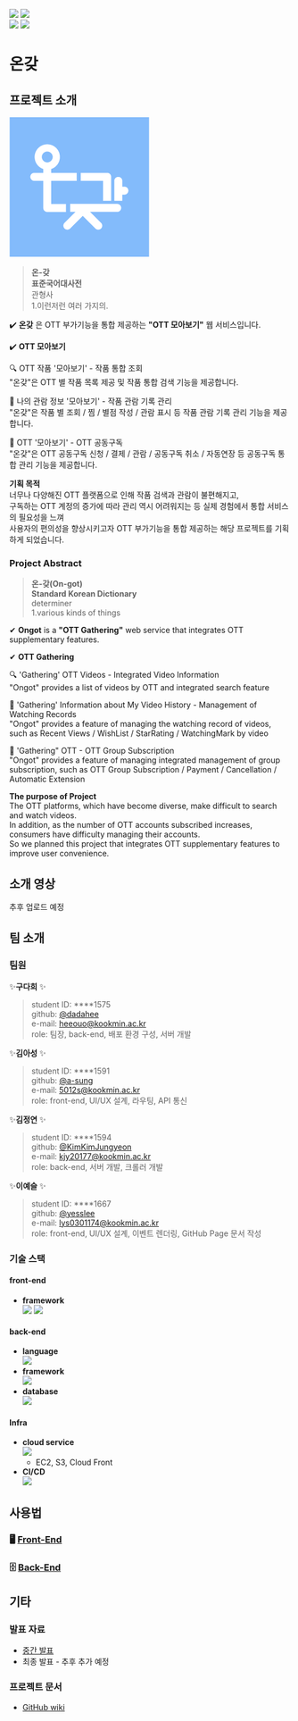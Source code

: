 <p align="left">
  <img src="https://img.shields.io/github/issues-raw/kookmin-sw/capstone-2022-24?color=lightgreen&style=flat-square">
  <img src="https://img.shields.io/github/issues-closed-raw/kookmin-sw/capstone-2022-24?color=mediumpurple&style=flat-square">
  <br>
  <img src="https://img.shields.io/github/issues-pr-raw/kookmin-sw/capstone-2022-24?color=lightgreen&style=flat-square">
  <img src="https://img.shields.io/github/issues-pr-closed-raw/kookmin-sw/capstone-2022-24?color=mediumpurple&style=flat-square">
</p>

# 온갖  
## 프로젝트 소개  
![logo image](service_icon.png)

>**온-갖**  
**표준국어대사전**  
관형사  
1.이런저런 여러 가지의.

✔️ **온갖** 은 OTT 부가기능을 통합 제공하는 **"OTT 모아보기"** 웹 서비스입니다.  

✔️ **OTT 모아보기**  

🔍 OTT 작품 '모아보기' - 작품 통합 조회  
"온갖"은 OTT 별 작품 목록 제공 및 작품 통합 검색 기능을 제공합니다.  

📑 나의 관람 정보 '모아보기' - 작품 관람 기록 관리  
"온갖"은 작품 별 조회 / 찜 / 별점 작성 / 관람 표시 등 작품 관람 기록 관리 기능을 제공합니다.  

💸 OTT '모아보기' - OTT 공동구독  
"온갖"은 OTT 공동구독 신청 / 결제 / 관람 / 공동구독 취소 / 자동연장 등 공동구독 통합 관리 기능을 제공합니다.  

**기획 목적**  
너무나 다양해진 OTT 플랫폼으로 인해 작품 검색과 관람이 불편해지고,  
구독하는 OTT 계정의 증가에 따라 관리 역시 어려워지는 등 실제 경험에서 통합 서비스의 필요성을 느껴  
사용자의 편의성을 향상시키고자 OTT 부가기능을 통합 제공하는 해당 프로젝트를 기획하게 되었습니다.


### Project Abstract
>**온-갖(On-got)**  
**Standard Korean Dictionary**  
determiner  
1.various kinds of things

✔ **Ongot** is a **"OTT Gathering"** web service that integrates OTT supplementary features.

✔ **OTT Gathering**  

🔍 'Gathering' OTT Videos - Integrated Video Information  
"Ongot" provides a list of videos by OTT and integrated search feature  

📑 'Gathering' Information about My Video History - Management of Watching Records  
"Ongot" provides a feature of managing the watching record of videos, such as Recent Views / WishList / StarRating / WatchingMark by video  

💸 'Gathering" OTT - OTT Group Subscription  
"Ongot" provides a feature of managing integrated management of group subscription, such as OTT Group Subscription / Payment / Cancellation / Automatic Extension  

**The purpose of Project**  
The OTT platforms, which have become diverse, make difficult to search and watch videos.    
In addition, as the number of OTT accounts subscribed increases, consumers have difficulty managing their accounts.  
So we planned this project that integrates OTT supplementary features to improve user convenience.  

## 소개 영상
추후 업로드 예정

## 팀 소개
### 팀원  
✨**구다희** ✨
>student ID: ****1575  
github: [@dadahee](https://github.com/dadahee)  
e-mail: heeouo@kookmin.ac.kr    
role: 팀장, back-end, 배포 환경 구성, 서버 개발  

✨**김아성** ✨
>student ID: ****1591  
github: [@a-sung](https://github.com/asung)  
e-mail: 5012s@kookmin.ac.kr  
role: front-end, UI/UX 설계, 라우팅, API 통신   

✨**김정연** ✨
>student ID: ****1594  
github: [@KimKimJungyeon](https://github.com/KimKimJungyeon)  
e-mail: kjy20177@kookmin.ac.kr  
role: back-end, 서버 개발, 크롤러 개발  

✨**이예슬** ✨
>student ID: ****1667  
github: [@yesslee](https://github.com/yesslee)  
e-mail: lys0301174@kookmin.ac.kr  
role: front-end, UI/UX 설계, 이벤트 렌더링, GitHub Page 문서 작성

### 기술 스택
#### front-end
- **framework**  
  <img src="https://img.shields.io/badge/Vue.js-4fc08d?style=flat-square&logo=vue.js&logoColor=white"/>
  <img src="https://img.shields.io/badge/Quasar-1976d2?style=flat-square&logo=quasar&logoColor=white"/>

#### back-end
- **language**  
  <img src="https://img.shields.io/badge/python3-3776ab?style=flat-square&logo=python&logoColor=white"/>
- **framework**  
  <img src="https://img.shields.io/badge/Django-092e20?style=flat-square&logo=django&logoColor=white"/>
- **database**  
  <img src="https://img.shields.io/badge/MongoDB-47a248?style=flat-square&logo=mongodb&logoColor=white"/>

#### Infra
- **cloud service**  
  <img src="https://img.shields.io/badge/Amazon AWS-ff9900?style=flat-square&logo=amazonaws&logoColor=white"/>  
  - EC2, S3, Cloud Front
- **CI/CD**  
  <img src="https://img.shields.io/badge/GitHub Actions-2088ff?style=flat-square&logo=githubactions&logoColor=white"/>

## 사용법
### 🖥 [Front-End](https://github.com/kookmin-sw/capstone-2022-24/wiki/%ED%94%84%EB%A1%A0%ED%8A%B8%EC%97%94%EB%93%9C-%EC%84%9C%EB%B2%84-%EC%8B%A4%ED%96%89%EB%B0%A9%EB%B2%95)
### 🗄 [Back-End](https://github.com/kookmin-sw/capstone-2022-24/wiki/%EB%B0%B1%EC%97%94%EB%93%9C-%EC%84%9C%EB%B2%84-%EC%8B%A4%ED%96%89%EB%B0%A9%EB%B2%95)

## 기타  
### 발표 자료
- [중간 발표](https://github.com/kookmin-sw/capstone-2022-24/blob/develop/docs/midterm/%ED%8C%8024-%EC%A4%91%EA%B0%84%EB%B0%9C%ED%91%9C%EC%9E%90%EB%A3%8C.pdf)  
- 최종 발표 - 추후 추가 예정  

### 프로젝트 문서  
- [GitHub wiki](https://github.com/kookmin-sw/capstone-2022-24/wiki)